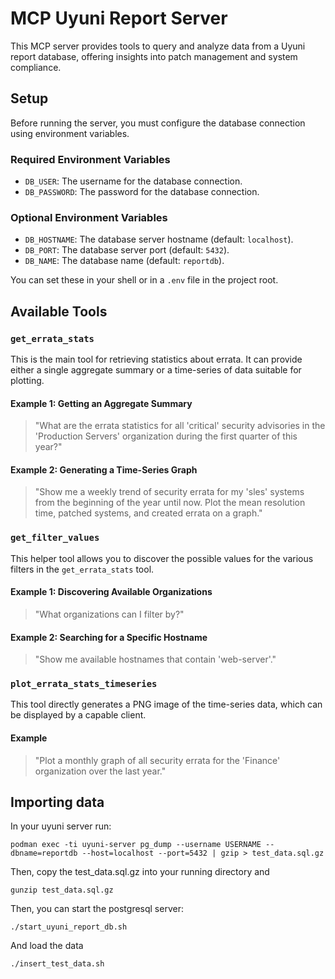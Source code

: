# MCP Uyuni Report Server

This MCP server provides tools to query and analyze data from a Uyuni report database, offering insights into patch management and system compliance.

## Setup

Before running the server, you must configure the database connection using environment variables.

### Required Environment Variables
*   `DB_USER`: The username for the database connection.
*   `DB_PASSWORD`: The password for the database connection.

### Optional Environment Variables
*   `DB_HOSTNAME`: The database server hostname (default: `localhost`).
*   `DB_PORT`: The database server port (default: `5432`).
*   `DB_NAME`: The database name (default: `reportdb`).

You can set these in your shell or in a `.env` file in the project root.

## Available Tools

### `get_errata_stats`

This is the main tool for retrieving statistics about errata. It can provide either a single aggregate summary or a time-series of data suitable for plotting.

#### Example 1: Getting an Aggregate Summary

> "What are the errata statistics for all 'critical' security advisories in the 'Production Servers' organization during the first quarter of this year?"

#### Example 2: Generating a Time-Series Graph

> "Show me a weekly trend of security errata for my 'sles' systems from the beginning of the year until now. Plot the mean resolution time, patched systems, and created errata on a graph."

### `get_filter_values`

This helper tool allows you to discover the possible values for the various filters in the `get_errata_stats` tool.

#### Example 1: Discovering Available Organizations

> "What organizations can I filter by?"

#### Example 2: Searching for a Specific Hostname

> "Show me available hostnames that contain 'web-server'."

### `plot_errata_stats_timeseries`

This tool directly generates a PNG image of the time-series data, which can be displayed by a capable client.

#### Example

> "Plot a monthly graph of all security errata for the 'Finance' organization over the last year."


## Importing data

In your uyuni server run:
```
podman exec -ti uyuni-server pg_dump --username USERNAME --dbname=reportdb --host=localhost --port=5432 | gzip > test_data.sql.gz
```
Then, copy the test_data.sql.gz into your running directory and 

```
gunzip test_data.sql.gz
```
Then, you can start the postgresql server:
```
./start_uyuni_report_db.sh
```
And load the data
```
./insert_test_data.sh
```

